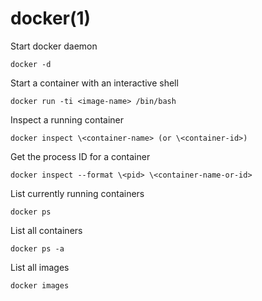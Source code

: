 # docker(1)

Start docker daemon

    docker -d

Start a container with an interactive shell

    docker run -ti <image-name> /bin/bash

Inspect a running container

    docker inspect \<container-name> (or \<container-id>)

Get the process ID for a container

    docker inspect --format \<pid> \<container-name-or-id>

List currently running containers

    docker ps

List all containers

    docker ps -a

List all images

    docker images
